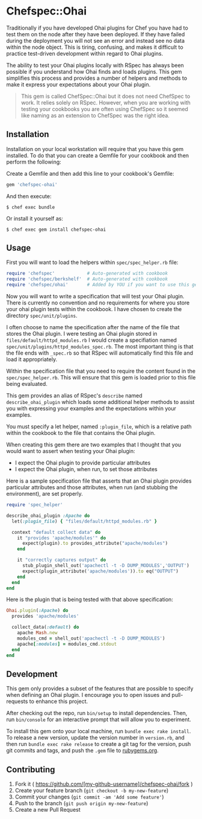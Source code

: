 # Chefspec::Ohai

Traditionally if you have developed Ohai plugins for Chef you have had to test
them on the node after they have been deployed. If they have failed during the
deployment you will not see an error and instead see no data within the node
object. This is tiring, confusing, and makes it difficult to practice
test-driven development within regard to Ohai plugins.

The ability to test your Ohai plugins locally with RSpec has always been possible
if you understand how Ohai finds and loads plugins. This gem simplifies this
process and provides a number of helpers and methods to make it express your
expectations about your Ohai plugin.

> This gem is called ChefSpec::Ohai but it does not need ChefSpec to work. It
> relies solely on RSpec. However, when you are working with testing your
> cookbooks you are often using ChefSpec so it seemed like naming as an extension
> to ChefSpec was the right idea.

## Installation

Installation on your local workstation will require that you have this gem
installed. To do that you can create a Gemfile for your cookbook and then perform
the following:

Create a Gemfile and then add this line to your cookbook's Gemfile:

```ruby
gem 'chefspec-ohai'
```

And then execute:

    $ chef exec bundle

Or install it yourself as:

    $ chef exec gem install chefspec-ohai

## Usage

First you will want to load the helpers within `spec/spec_helper.rb` file:

```ruby
require 'chefspec'            # Auto-generated with cookbook
require 'chefspec/berkshelf'  # Auto-generated with cookbook
require 'chefspec/ohai'       # Added by YOU if you want to use this gem
```

Now you will want to write a specification that will test your Ohai plugin. There
is currently no convention and no requirements for where you store your ohai
plugin tests within the cookbook. I have chosen to create the directory
`spec/unit/plugins`.

I often choose to name the specification after the name of the file that stores
the Ohai plugin. I were testing an Ohai plugin stored in `files/default/httpd_modules.rb`
I would create a specifiation named `spec/unit/plugins/httpd_modules_spec.rb`.
The most important thing is that the file ends with `_spec.rb` so that RSpec
will automatically find this file and load it appropriately.

Within the specification file that you need to require the content found in the
`spec/spec_helper.rb`. This will ensure that this gem is loaded prior to this
file being evaluated.

This gem provides an alias of RSpec's `describe` named `describe_ohai_plugin`
which loads some additional helper methods to assist you with expressing your
examples and the expectations within your examples.

You must specify a let helper, named `:plugin_file`, which is a relative path
within the cookbook to the file that contains the Ohai plugin.

When creating this gem there are two examples that I thought that you would
want to assert when testing your Ohai plugin:

* I expect the Ohai plugin to provide particular attributes
* I expect the Ohai plugin, when run, to set those attributes

Here is a sample specification file that asserts that an Ohai plugin provides
particular attributes and those attributes, when run (and stubbing the environment),
are set properly.

```ruby
require 'spec_helper'

describe_ohai_plugin :Apache do
  let(:plugin_file) { "files/default/httpd_modules.rb" }

  context "default collect data" do
    it "provides 'apache/modules'" do
      expect(plugin).to provides_attribute("apache/modules")
    end

    it "correctly captures output" do
      stub_plugin_shell_out('apachectl -t -D DUMP_MODULES','OUTPUT')
      expect(plugin_attribute('apache/modules')).to eq("OUTPUT")
    end
  end
end
```

Here is the plugin that is being tested with that above specification:

```ruby
Ohai.plugin(:Apache) do
  provides 'apache/modules'

  collect_data(:default) do
    apache Mash.new
    modules_cmd = shell_out('apachectl -t -D DUMP_MODULES')
    apache[:modules] = modules_cmd.stdout
  end
end
```

## Development

This gem only provides a subset of the features that are possible to specify when
defining an Ohai plugin. I encourage you to open issues and pull-requests to
enhance this project.

After checking out the repo, run `bin/setup` to install dependencies. Then, run `bin/console` for an interactive prompt that will allow you to experiment.

To install this gem onto your local machine, run `bundle exec rake install`. To release a new version, update the version number in `version.rb`, and then run `bundle exec rake release` to create a git tag for the version, push git commits and tags, and push the `.gem` file to [rubygems.org](https://rubygems.org).

## Contributing

1. Fork it ( https://github.com/[my-github-username]/chefspec-ohai/fork )
2. Create your feature branch (`git checkout -b my-new-feature`)
3. Commit your changes (`git commit -am 'Add some feature'`)
4. Push to the branch (`git push origin my-new-feature`)
5. Create a new Pull Request
